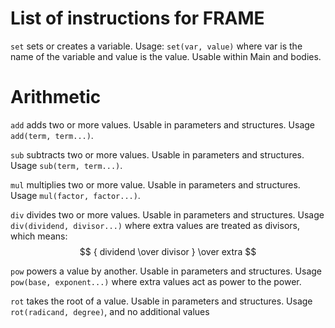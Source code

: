 # List of instructions for FRAME

`set` sets or creates a variable. Usage: `set(var, value)` where var is the name of the variable and value is the value. Usable within Main and bodies.

# Arithmetic
`add` adds two or more values. Usable in parameters and structures. Usage `add(term, term...)`.

`sub` subtracts two or more values. Usable in parameters and structures. Usage `sub(term, term...)`. 

`mul` multiplies two or more value. Usable in parameters and structures. Usage `mul(factor, factor...)`.

`div` divides two or more values. Usable in parameters and structures. Usage `div(dividend, divisor...)` where extra values are treated as divisors, which means: $$  { dividend \over divisor } \over extra $$

`pow` powers a value by another. Usable in parameters and structures. Usage `pow(base, exponent...)` where extra values act as power to the power.

`rot` takes the root of a value. Usable in parameters and structures. Usage `rot(radicand, degree)`, and no additional values